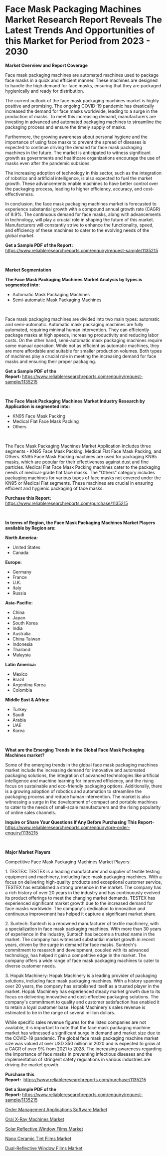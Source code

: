 <p><h1>Face Mask Packaging Machines Market Research Report Reveals The Latest Trends And Opportunities of this Market for Period from 2023 - 2030</h1></p><p><strong>Market Overview and Report Coverage</strong></p>
<p><p>Face mask packaging machines are automated machines used to package face masks in a quick and efficient manner. These machines are designed to handle the high demand for face masks, ensuring that they are packaged hygienically and ready for distribution.</p><p>The current outlook of the face mask packaging machines market is highly positive and promising. The ongoing COVID-19 pandemic has drastically increased the demand for face masks worldwide, leading to a surge in the production of masks. To meet this increasing demand, manufacturers are investing in advanced and automated packaging machines to streamline the packaging process and ensure the timely supply of masks.</p><p>Furthermore, the growing awareness about personal hygiene and the importance of using face masks to prevent the spread of diseases is expected to continue driving the demand for face mask packaging machines in the future. The market is anticipated to witness significant growth as governments and healthcare organizations encourage the use of masks even after the pandemic subsides.</p><p>The increasing adoption of technology in this sector, such as the integration of robotics and artificial intelligence, is also expected to fuel the market growth. These advancements enable machines to have better control over the packaging process, leading to higher efficiency, accuracy, and cost-effectiveness.</p><p>In conclusion, the face mask packaging machines market is forecasted to experience substantial growth with a compound annual growth rate (CAGR) of 9.9%. The continuous demand for face masks, along with advancements in technology, will play a crucial role in shaping the future of this market. Manufacturers will constantly strive to enhance the functionality, speed, and efficiency of these machines to cater to the evolving needs of the global market.</p></p>
<p><strong>Get a Sample PDF of the Report:</strong> <a href="https://www.reliableresearchreports.com/enquiry/request-sample/1135215">https://www.reliableresearchreports.com/enquiry/request-sample/1135215</a></p>
<p>&nbsp;</p>
<p><strong>Market Segmentation</strong></p>
<p><strong>The Face Mask Packaging Machines Market Analysis by types is segmented into:</strong></p>
<p><ul><li>Automatic Mask Packaging Machines</li><li>Semi-automatic Mask Packaging Machines</li></ul></p>
<p>&nbsp;</p>
<p><p>Face mask packaging machines are divided into two main types: automatic and semi-automatic. Automatic mask packaging machines are fully automated, requiring minimal human intervention. They can efficiently package masks at high speeds, increasing productivity and reducing labor costs. On the other hand, semi-automatic mask packaging machines require some manual operation. While not as efficient as automatic machines, they are more affordable and suitable for smaller production volumes. Both types of machines play a crucial role in meeting the increasing demand for face masks and ensuring their proper packaging.</p></p>
<p><strong>Get a Sample PDF of the Report:</strong>&nbsp;<a href="https://www.reliableresearchreports.com/enquiry/request-sample/1135215">https://www.reliableresearchreports.com/enquiry/request-sample/1135215</a></p>
<p>&nbsp;</p>
<p><strong>The Face Mask Packaging Machines Market Industry Research by Application is segmented into:</strong></p>
<p><ul><li>KN95 Face Mask Packing</li><li>Medical Flat Face Mask Packing</li><li>Others</li></ul></p>
<p>&nbsp;</p>
<p><p>The Face Mask Packaging Machines Market Application includes three segments - KN95 Face Mask Packing, Medical Flat Face Mask Packing, and Others. KN95 Face Mask Packing machines are used for packaging KN95 masks, which are popular for their effectiveness against dust and fine particles. Medical Flat Face Mask Packing machines cater to the packaging needs of medical-grade flat face masks. The "Others" category includes packaging machines for various types of face masks not covered under the KN95 or Medical Flat segments. These machines are crucial in ensuring efficient and hygienic packaging of face masks.</p></p>
<p><strong>Purchase this Report:</strong>&nbsp; <a href="https://www.reliableresearchreports.com/purchase/1135215">https://www.reliableresearchreports.com/purchase/1135215</a></p>
<p>&nbsp;</p>
<p><strong>In terms of Region, the Face Mask Packaging Machines Market Players available by Region are:</strong></p>
<p>
    <p> <strong> North America: </strong>
        <ul>
            <li>United States</li>
            <li>Canada</li>
        </ul>
        </p> 
    <p> <strong> Europe: </strong>
        <ul>
            <li>Germany</li>
            <li>France</li>
            <li>U.K.</li>
            <li>Italy</li>
            <li>Russia</li>
        </ul>
        </p> 
    <p> <strong> Asia-Pacific: </strong>
        <ul>
            <li>China</li>
            <li>Japan</li>
            <li>South Korea</li>
            <li>India</li>
            <li>Australia</li>
            <li>China Taiwan</li>
            <li>Indonesia</li>
            <li>Thailand</li>
            <li>Malaysia</li>
        </ul>
        </p> 
    <p> <strong> Latin America: </strong>
        <ul>
            <li>Mexico</li>
            <li>Brazil</li>
            <li>Argentina Korea</li>
            <li>Colombia</li>
        </ul>
        </p> 
    <p> <strong> Middle East & Africa: </strong>
        <ul>
            <li>Turkey</li>
            <li>Saudi</li>
            <li>Arabia</li>
            <li>UAE</li>
            <li>Korea</li>
        </ul>
    </p>
    </p>
<p>&nbsp;</p>
<p><strong>What are the Emerging Trends in the Global Face Mask Packaging Machines market?</strong></p>
<p><p>Some of the emerging trends in the global face mask packaging machines market include the increasing demand for innovative and automated packaging solutions, the integration of advanced technologies like artificial intelligence and machine learning for improved efficiency, and the rising focus on sustainable and eco-friendly packaging options. Additionally, there is a growing adoption of robotics and automation to streamline the packaging process and reduce human intervention. The market is also witnessing a surge in the development of compact and portable machines to cater to the needs of small-scale manufacturers and the rising popularity of online sales channels.</p></p>
<p><strong>Inquire or Share Your Questions If Any Before Purchasing This Report</strong>- <a href="https://www.reliableresearchreports.com/enquiry/pre-order-enquiry/1135215">https://www.reliableresearchreports.com/enquiry/pre-order-enquiry/1135215</a></p>
<p>&nbsp;</p>
<p><strong>Major Market Players</strong></p>
<p><p>Competitive Face Mask Packaging Machines Market Players:</p><p>1. TESTEX: TESTEX is a leading manufacturer and supplier of textile testing equipment and machinery, including face mask packaging machines. With a focus on delivering high-quality products and exceptional customer service, TESTEX has established a strong presence in the market. The company has a rich history of over 20 years in the industry and has continuously evolved its product offerings to meet the changing market demands. TESTEX has experienced significant market growth due to the increased demand for face masks worldwide. The company's dedication to innovation and continuous improvement has helped it capture a significant market share.</p><p>2. Suntech: Suntech is a renowned manufacturer of textile machinery, with a specialization in face mask packaging machines. With more than 30 years of experience in the industry, Suntech has become a trusted name in the market. The company has witnessed substantial market growth in recent years, driven by the surge in demand for face masks. Suntech's commitment to research and development, coupled with its advanced technology, has helped it gain a competitive edge in the market. The company offers a wide range of face mask packaging machines to cater to diverse customer needs.</p><p>3. Hopak Machinery: Hopak Machinery is a leading provider of packaging solutions, including face mask packaging machines. With a history spanning over 20 years, the company has established itself as a trusted player in the market. Hopak Machinery has experienced steady market growth due to its focus on delivering innovative and cost-effective packaging solutions. The company's commitment to quality and customer satisfaction has enabled it to retain a loyal customer base. Hopak Machinery's sales revenue is estimated to be in the range of several million dollars.</p><p>While specific sales revenue figures for the listed companies are not available, it is important to note that the face mask packaging machine market has witnessed a significant surge in demand and market size due to the COVID-19 pandemic. The global face mask packaging machine market size was valued at over USD 350 million in 2020 and is expected to grow at a CAGR of over 9% from 2021 to 2028. The increasing awareness regarding the importance of face masks in preventing infectious diseases and the implementation of stringent safety regulations in various industries are driving the market growth.</p></p>
<p><strong>Purchase this Report:</strong>&nbsp;&nbsp;<a href="https://www.reliableresearchreports.com/purchase/1135215">https://www.reliableresearchreports.com/purchase/1135215</a></p>
<p></p>
<p><strong>Get a Sample PDF of the Report:</strong>&nbsp;<a href="https://www.reliableresearchreports.com/enquiry/request-sample/1135215">https://www.reliableresearchreports.com/enquiry/request-sample/1135215</a></p>
<p><p><a href="https://medium.com/@coltruecker/analyzing-order-management-applications-software-market-global-industry-perspective-and-forecast-5e1abb0d60bb">Order Management Applications Software Market</a></p><p><a href="https://medium.com/@jaydonhyatt2023/oral-x-ray-machines-market-trends-forecast-and-competitive-analysis-to-2030-f2820e095fdf">Oral X-Ray Machines Market</a></p><p><a href="https://www.linkedin.com/pulse/solar-reflective-window-films-market-size-2023-2030-global/">Solar Reflective Window Films Market</a></p><p><a href="https://www.linkedin.com/pulse/nano-ceramic-tint-films-market-size-share-global-analysis-report/">Nano Ceramic Tint Films Market</a></p><p><a href="https://www.linkedin.com/pulse/dual-reflective-window-films-market-challenges-opportunities-1c/">Dual-Reflective Window Films Market</a></p></p>